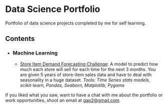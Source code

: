 # Data Science Portfolio
Portfolio of data science projects completed by me for self learning.

## Contents

- ### Machine Learning

  - [Store Item Demand Forecasting Challenge](https://github.com/GabrielP98/data-science/blob/main/store-item-demand-forecasting/TimeSeriesFinalVersion.ipynb): A model to predict how much each store will sell for each time for the next 3 months. You are given 5 years of store-item sales data and have to deal with seasonality in a huge dataset. 
  _Tools: Time Series stats models, scikit-learn, Pandas, Seaborn, Matplotlib, Pygame_ 
  

If you liked what you saw, want to have a chat with me about the portfolio or work opportunities, shoot an email at gap2@gmail.com. 

